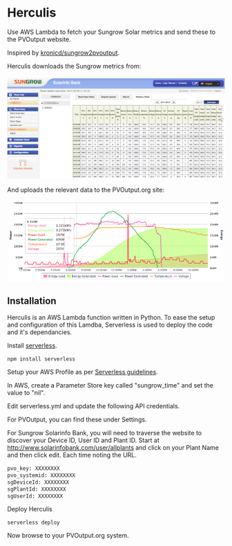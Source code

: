 # Herculis

Use AWS Lambda to fetch your Sungrow Solar metrics and send these to the PVOutput website.

Inspired by [kronicd/sungrow2pvoutput](https://github.com/kronicd/sungrow2pvoutput).

Herculis downloads the Sungrow metrics from:

![alt tag](docs/sungrow_pic.png)

And uploads the relevant data to the PVOutput.org site:

![alt tag](docs/pvoutput_pic.png)

## Installation

Herculis is an AWS Lambda function written in Python. To ease the setup and configuration of this Lamdba, Serverless is used to deploy the code and it's dependancies.

Install [serverless](https://serverless.com/framework/docs/providers/aws/guide/installation/).

```
npm install serverless
```

Setup your AWS Profile as per [Serverless guidelines](https://serverless.com/framework/docs/providers/aws/guide/credentials/).

In AWS, create a Parameter Store key called "sungrow_time" and set the value
to "nil".

Edit serverless.yml and update the following API credentials.

For PVOutput, you can find these under Settings.

For Sungrow Solarinfo Bank, you will need to traverse the website to discover
your Device ID, User ID and Plant ID. Start at 
http://www.solarinfobank.com/user/allplants and click on your Plant Name and 
then click edit. Each time noting the URL.

```
pvo_key: XXXXXXXX
pvo_systemid: XXXXXXXX
sgDeviceId: XXXXXXXX
sgPlantId: XXXXXXXX
sgUserId: XXXXXXXX
```

Deploy Herculis

```
serverless deploy 
```

Now browse to your PVOutput.org system.
